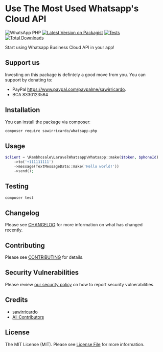 # Use The Most Used Whatsapp's Cloud API

![WhatsApp PHP](https://banners.beyondco.de/whatsapp-php.png?theme=light&packageManager=composer+require&packageName=sawirricardo%2Fwhatsapp-php&pattern=bankNote&style=style_1&description=Enhance+your+apps+with+WhatsApp+php&md=1&showWatermark=0&fontSize=100px&images=https%3A%2F%2Fwww.php.net%2Fimages%2Flogos%2Fnew-php-logo.svg)
[![Latest Version on Packagist](https://img.shields.io/packagist/v/sawirricardo/whatsapp-php.svg?style=flat-square)](https://packagist.org/packages/sawirricardo/whatsapp-php)
[![Tests](https://github.com/sawirricardo/whatsapp-php/actions/workflows/run-tests.yml/badge.svg?branch=main)](https://github.com/sawirricardo/whatsapp-php/actions/workflows/run-tests.yml)
[![Total Downloads](https://img.shields.io/packagist/dt/sawirricardo/whatsapp-php.svg?style=flat-square)](https://packagist.org/packages/sawirricardo/whatsapp-php)

Start using Whatsapp Business Cloud API in your app!

## Support us

Investing on this package is defintely a good move from you. You can support by donating to:

-   PayPal https://www.paypal.com/paypalme/sawirricardo.
-   BCA 8330123584

## Installation

You can install the package via composer:

```bash
composer require sawirricardo/whatsapp-php
```

## Usage

```php
$client = \Rambhosale\LaravelWhatsapp\Whatsapp::make($token, $phoneId)
    ->to('+111111111')
    ->message(TextMessageData::make('Hello world!'))
    ->send();
```

## Testing

```bash
composer test
```

## Changelog

Please see [CHANGELOG](CHANGELOG.md) for more information on what has changed recently.

## Contributing

Please see [CONTRIBUTING](https://github.com/spatie/.github/blob/main/CONTRIBUTING.md) for details.

## Security Vulnerabilities

Please review [our security policy](../../security/policy) on how to report security vulnerabilities.

## Credits

-   [sawirricardo](https://github.com/sawirricardo)
-   [All Contributors](../../contributors)

## License

The MIT License (MIT). Please see [License File](LICENSE.md) for more information.
